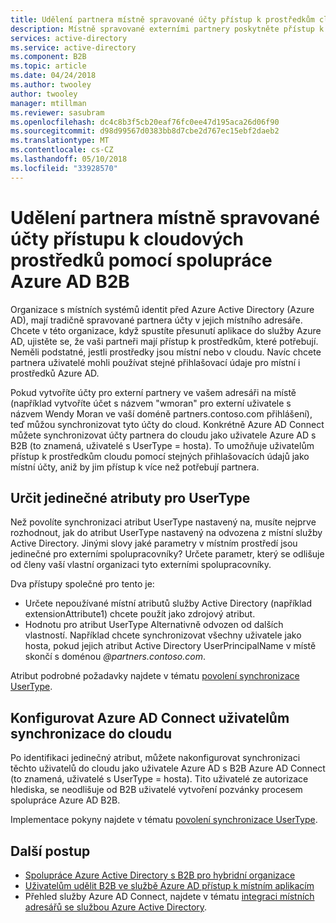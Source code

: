 ```yaml
---
title: Udělení partnera místně spravované účty přístup k prostředkům cloudu jako uživatelé Azure AD B2B | Microsoft Docs
description: Místně spravované externími partnery poskytněte přístup k i místních a cloudových prostředků pomocí stejných přihlašovacích údajů s spolupráce Azure AD B2B.
services: active-directory
ms.service: active-directory
ms.component: B2B
ms.topic: article
ms.date: 04/24/2018
ms.author: twooley
author: twooley
manager: mtillman
ms.reviewer: sasubram
ms.openlocfilehash: dc4c8b3f5cb20eaf76fc0ee47d195aca26d06f90
ms.sourcegitcommit: d98d99567d0383bb8d7cbe2d767ec15ebf2daeb2
ms.translationtype: MT
ms.contentlocale: cs-CZ
ms.lasthandoff: 05/10/2018
ms.locfileid: "33928570"
---
```

# <a name="grant-locally-managed-partner-accounts-access-to-cloud-resources-using-azure-ad-b2b-collaboration"></a>Udělení partnera místně spravované účty přístupu k cloudových prostředků pomocí spolupráce Azure AD B2B

Organizace s místních systémů identit před Azure Active Directory (Azure AD), mají tradičně spravované partnera účty v jejich místního adresáře. Chcete v této organizace, když spustíte přesunutí aplikace do služby Azure AD, ujistěte se, že vaši partneři mají přístup k prostředkům, které potřebují. Neměli podstatné, jestli prostředky jsou místní nebo v cloudu. Navíc chcete partnera uživatelé mohli používat stejné přihlašovací údaje pro místní i prostředků Azure AD. 

Pokud vytvoříte účty pro externí partnery ve vašem adresáři na místě (například vytvoříte účet s názvem "wmoran" pro externí uživatele s názvem Wendy Moran ve vaší doméně partners.contoso.com přihlášení), teď můžou synchronizovat tyto účty do cloud. Konkrétně Azure AD Connect můžete synchronizovat účty partnera do cloudu jako uživatele Azure AD s B2B (to znamená, uživatelé s UserType = hosta). To umožňuje uživatelům přístup k prostředkům cloudu pomocí stejných přihlašovacích údajů jako místní účty, aniž by jim přístup k více než potřebují partnera. 

## <a name="identify-unique-attributes-for-usertype"></a>Určit jedinečné atributy pro UserType

Než povolíte synchronizaci atribut UserType nastavený na, musíte nejprve rozhodnout, jak do atribut UserType nastavený na odvozena z místní služby Active Directory. Jinými slovy jaké parametry v místním prostředí jsou jedinečné pro externími spolupracovníky? Určete parametr, který se odlišuje od členy vaší vlastní organizaci tyto externími spolupracovníky.

Dva přístupy společné pro tento je:

- Určete nepoužívané místní atributů služby Active Directory (například extensionAttribute1) chcete použít jako zdrojový atribut. 
- Hodnotu pro atribut UserType Alternativně odvozen od dalších vlastností. Například chcete synchronizovat všechny uživatele jako hosta, pokud jejich atribut Active Directory UserPrincipalName v místě skončí s doménou *@partners.contoso.com*.
 
Atribut podrobné požadavky najdete v tématu [povolení synchronizace UserType](connect/active-directory-aadconnectsync-change-the-configuration.md#enable-synchronization-of-usertype). 

## <a name="configure-azure-ad-connect-to-sync-users-to-the-cloud"></a>Konfigurovat Azure AD Connect uživatelům synchronizace do cloudu

Po identifikaci jedinečný atribut, můžete nakonfigurovat synchronizaci těchto uživatelů do cloudu jako uživatele Azure AD s B2B Azure AD Connect (to znamená, uživatelé s UserType = hosta). Tito uživatelé ze autorizace hlediska, se neodlišuje od B2B uživatelé vytvoření pozvánky procesem spolupráce Azure AD B2B.

Implementace pokyny najdete v tématu [povolení synchronizace UserType](connect/active-directory-aadconnectsync-change-the-configuration.md#enable-synchronization-of-usertype).

## <a name="next-steps"></a>Další postup

- [Spolupráce Azure Active Directory s B2B pro hybridní organizace](active-directory-b2b-hybrid-organizations.md)
- [Uživatelům udělit B2B ve službě Azure AD přístup k místním aplikacím](active-directory-b2b-hybrid-cloud-to-on-premises.md)
- Přehled služby Azure AD Connect, najdete v tématu [integraci místních adresářů se službou Azure Active Directory](connect/active-directory-aadconnect.md).


